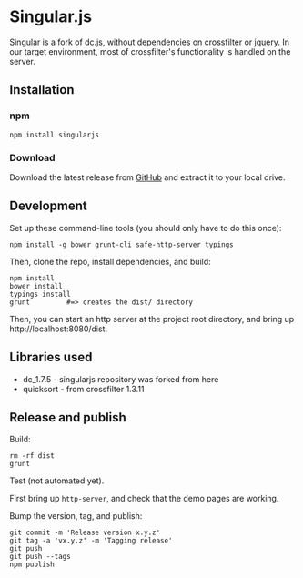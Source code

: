 # Singular.js

Singular is a fork of dc.js, without dependencies on crossfilter or jquery.
In our target environment, most of crossfilter's functionality is handled on
the server.

## Installation

### npm

```
npm install singularjs
```

### Download

Download the latest release from 
[GitHub](https://github.com/ncbi/singularjs/releases) and extract it
to your local drive.

## Development

Set up these command-line tools (you should only have to do this once):

```    
npm install -g bower grunt-cli safe-http-server typings
```

Then, clone the repo, install dependencies, and build:

```
npm install
bower install
typings install
grunt         #=> creates the dist/ directory
```

Then, you can start an http server at the project root directory, and bring
up http://localhost:8080/dist.


## Libraries used

* dc_1.7.5 - singularjs repository was forked from here
* quicksort - from crossfilter 1.3.11


## Release and publish

Build:

```
rm -rf dist
grunt
```

Test (not automated yet).

First bring up `http-server`, and check that the demo pages are working.

Bump the version, tag, and publish:

```
git commit -m 'Release version x.y.z'
git tag -a 'vx.y.z' -m 'Tagging release'
git push
git push --tags
npm publish
```
